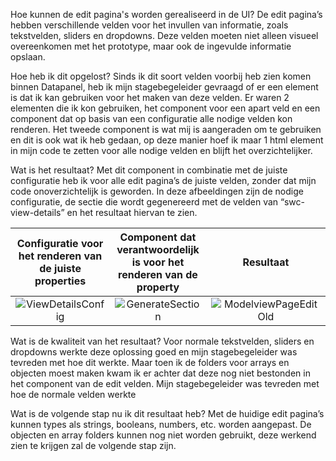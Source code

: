 Hoe kunnen de edit pagina's worden gerealiseerd in de UI?
De edit pagina’s hebben verschillende velden voor het invullen van informatie, zoals tekstvelden, sliders en dropdowns. Deze velden moeten niet alleen visueel overeenkomen met het prototype, maar ook de ingevulde informatie opslaan.

Hoe heb ik dit opgelost?
Sinds ik dit soort velden voorbij heb zien komen binnen Datapanel, heb ik mijn stagebegeleider gevraagd of er een element is dat ik kan gebruiken voor het maken van deze velden. Er waren 2 elementen die ik kon gebruiken, het component voor een apart veld en een component dat op basis van een configuratie alle nodige velden kon renderen. Het tweede component is wat mij is aangeraden om te gebruiken en dit is ook wat ik heb gedaan, op deze manier hoef ik maar 1 html element in mijn code te zetten voor alle nodige velden en blijft het overzichtelijker.

Wat is het resultaat?
Met dit component in combinatie met de juiste configuratie heb ik voor alle edit pagina’s de juiste velden, zonder dat mijn code onoverzichtelijk is geworden. In deze afbeeldingen zijn de nodige configuratie, de sectie die wordt gegenereerd met de velden van “swc-view-details” en het resultaat hiervan te zien.

|Configuratie voor het renderen van de juiste properties|Component dat verantwoordelijk is voor het renderen van de property|Resultaat|
|:-----------------------------------------------------:|:-----------------------------------------------------------------:|:-------:|
|![ViewDetailsConfig](https://github.com/Timsel1/PortfolioS5/assets/90602424/159f6cf6-1fb3-402d-8e9e-1ad6c1bbff2a)|![GenerateSection](https://github.com/Timsel1/PortfolioS5/assets/90602424/6353717d-d026-478a-ac4f-b9d7551650ca)|![ModelviewPageEditOld](https://github.com/Timsel1/PortfolioS5/assets/90602424/1f00aae8-fa93-43da-a90a-efedf48d4cac)|

Wat is de kwaliteit van het resultaat?
Voor normale tekstvelden, sliders en dropdowns werkte deze oplossing goed en mijn stagebegeleider was tevreden met hoe dit werkte. Maar toen ik de folders voor arrays en objecten moest maken kwam ik er achter dat deze nog niet bestonden in het component van de edit velden. Mijn stagebegeleider was tevreden met hoe de normale velden werkte

Wat is de volgende stap nu ik dit resultaat heb?
Met de huidige edit pagina’s kunnen types als strings, booleans, numbers, etc. worden aangepast. De objecten en array folders kunnen nog niet worden gebruikt, deze werkend zien te krijgen zal de volgende stap zijn. 
